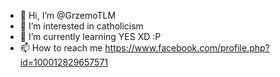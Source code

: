 - 👋 Hi, I’m @GrzemoTLM
- 👀 I’m interested in catholicism
- 🌱 I’m currently learning YES XD :P
- 📫 How to reach me https://www.facebook.com/profile.php?id=100012829657571

<!---
GrzemoTLM/GrzemoTLM is a ✨ special ✨ repository because its `README.md` (this file) appears on your GitHub profile.
You can click the Preview link to take a look at your changes.
--->
